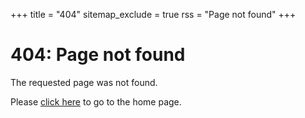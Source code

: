 +++
title = "404"
sitemap_exclude = true
rss = "Page not found"
+++

# 404: Page not found

The requested page was not found.

Please [click here](/) to go to the home page.
